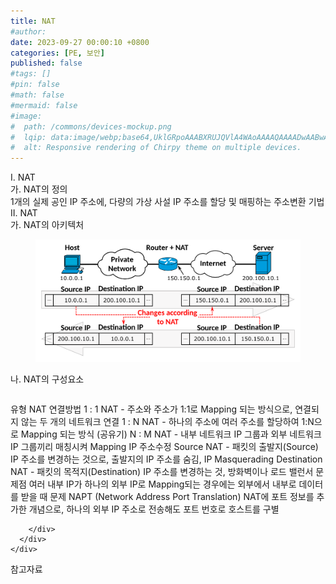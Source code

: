 ```yaml
---
title: NAT
#author: 
date: 2023-09-27 00:00:10 +0800
categories: [PE, 보안]
published: false
#tags: []
#pin: false
#math: false
#mermaid: false
#image:
#  path: /commons/devices-mockup.png
#  lqip: data:image/webp;base64,UklGRpoAAABXRUJQVlA4WAoAAAAQAAAADwAABwAAQUxQSDIAAAARL0AmbZurmr57yyIiqE8oiG0bejIYEQTgqiDA9vqnsUSI6H+oAERp2HZ65qP/VIAWAFZQOCBCAAAA8AEAnQEqEAAIAAVAfCWkAALp8sF8rgRgAP7o9FDvMCkMde9PK7euH5M1m6VWoDXf2FkP3BqV0ZYbO6NA/VFIAAAA
#  alt: Responsive rendering of Chirpy theme on multiple devices.
---
```


<div class="post-wrap">
  <div class="para">
    <div class="para-title">
      I. NAT
    </div>
    <div class="para-cntnt">
      <div class="para">
        <div class="para-title">
          가. NAT의 정의
        </div>
        <div class="para-cntnt">
            1개의 실제 공인 IP 주소에, 다량의 가상 사설 IP 주소를 할당 및 매핑하는 주소변환 기법
        </div>
      </div>
    </div>
  </div>
  
  <div class="para">
    <div class="para-title">
      II. NAT
    </div>
    <div class="para-cntnt">
      <div class="para">
        <div class="para-title">
          가. NAT의 아키텍처
        </div>
        <div class="para-cntnt">
          <figure class="post-figure">
            <img src="/assets/img/posts/NAT.png" alt="NAT">
<!--            <figcaption>Source: Unveiling the Metaverse: Exploring Emerging Trends, Multifaceted Perspectives, and Future Challenges</figcaption>-->
          </figure>
        </div>
      </div>
      <div class="para">
        <div class="para-title">
          나. NAT의 구성요소
        </div>
        <div class="para-cntnt">
          <table class="post-table">
          </table>
          유형
  NAT 연결방법
    1 : 1 NAT - 주소와 주소가 1:1로 Mapping 되는 방식으로, 연결되지 않는 두 개의 네트워크 연결
    1 : N NAT - 하나의 주소에 여러 주소를 할당하여 1:N으로 Mapping 되는 방식 (공유기)
    N : M NAT - 내부 네트워크 IP 그룹과 외부 네트워크 IP 그룹끼리 매칭시켜 Mapping 
  IP 주소수정
    Source NAT - 패킷의 출발지(Source) IP 주소를 변경하는 것으로, 출발지의 IP 주소를 숨김, IP Masquerading
    Destination NAT - 패킷의 목적지(Destination) IP 주소를 변경하는 것, 방화벽이나 로드 밸런서
문제점
  여러 내부 IP가 하나의 외부 IP로 Mapping되는 경우에는 외부에서 내부로 데이터를 받을 때 문제
NAPT (Network Address Port Translation)
  NAT에 포트 정보를 추가한 개념으로, 하나의 외부 IP 주소로 전송해도 포트 번호로 호스트를 구별

        </div>
      </div>
    </div>
  </div>

  <div class="refr-wrap">
    <div class="refr-title">
        참고자료
    </div>
    <ol class="refr-list">
    <!--    <li>(나현식, 최대선) <a target="_blank" href="https://scienceon.kisti.re.kr/commons/util/originalView.do?cn=JAKO202225948430499&oCn=JAKO202225948430499&dbt=JAKO&journal=NJOU00291864">메타버스 보안 위협 요소 및 대응 방안 검토</a></li>-->
    <!--    <li>(M. Uddin, S. Manickam, H. Ullah, M. Obaidat and A. Dandoush) <a target="_blank" href="https://ieeexplore.ieee.org/abstract/document/10138386">Unveiling the Metaverse: Exploring Emerging Trends, Multifaceted Perspectives, and Future Challenges</a></li>-->
    </ol>
  </div>
</div>

